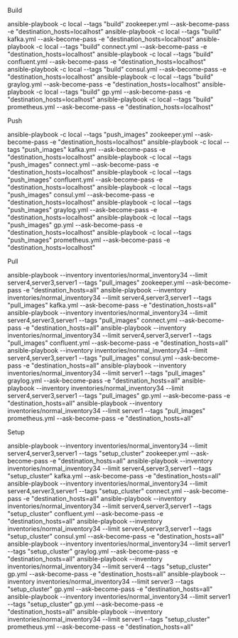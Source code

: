 Build

ansible-playbook -c local --tags "build" zookeeper.yml --ask-become-pass -e "destination_hosts=localhost"
ansible-playbook -c local --tags "build" kafka.yml --ask-become-pass -e "destination_hosts=localhost"
ansible-playbook -c local --tags "build" connect.yml --ask-become-pass -e "destination_hosts=localhost"
ansible-playbook -c local --tags "build" confluent.yml --ask-become-pass -e "destination_hosts=localhost"
ansible-playbook -c local --tags "build" consul.yml --ask-become-pass -e "destination_hosts=localhost"
ansible-playbook -c local --tags "build" graylog.yml --ask-become-pass -e "destination_hosts=localhost"
ansible-playbook -c local --tags "build" gp.yml --ask-become-pass -e "destination_hosts=localhost"
ansible-playbook -c local --tags "build" prometheus.yml --ask-become-pass -e "destination_hosts=localhost"

Push

ansible-playbook -c local --tags "push_images" zookeeper.yml --ask-become-pass -e "destination_hosts=localhost"
ansible-playbook -c local --tags "push_images" kafka.yml --ask-become-pass -e "destination_hosts=localhost"
ansible-playbook -c local --tags "push_images" connect.yml --ask-become-pass -e "destination_hosts=localhost"
ansible-playbook -c local --tags "push_images" confluent.yml --ask-become-pass -e "destination_hosts=localhost"
ansible-playbook -c local --tags "push_images" consul.yml --ask-become-pass -e "destination_hosts=localhost"
ansible-playbook -c local --tags "push_images" graylog.yml --ask-become-pass -e "destination_hosts=localhost"
ansible-playbook -c local --tags "push_images" gp.yml --ask-become-pass -e "destination_hosts=localhost"
ansible-playbook -c local --tags "push_images" prometheus.yml --ask-become-pass -e "destination_hosts=localhost"

Pull

ansible-playbook --inventory inventories/normal_inventory34 --limit server4,server3,server1 --tags "pull_images" zookeeper.yml --ask-become-pass -e "destination_hosts=all"
ansible-playbook --inventory inventories/normal_inventory34 --limit server4,server3,server1 --tags "pull_images" kafka.yml --ask-become-pass -e "destination_hosts=all"
ansible-playbook --inventory inventories/normal_inventory34 --limit server4,server3,server1 --tags "pull_images" connect.yml --ask-become-pass -e "destination_hosts=all"
ansible-playbook --inventory inventories/normal_inventory34 --limit server4,server3,server1 --tags "pull_images" confluent.yml --ask-become-pass -e "destination_hosts=all"
ansible-playbook --inventory inventories/normal_inventory34 --limit server4,server3,server1 --tags "pull_images" consul.yml --ask-become-pass -e "destination_hosts=all"
ansible-playbook --inventory inventories/normal_inventory34 --limit server1 --tags "pull_images" graylog.yml --ask-become-pass -e "destination_hosts=all"
ansible-playbook --inventory inventories/normal_inventory34 --limit server4,server3,server1 --tags "pull_images" gp.yml --ask-become-pass -e "destination_hosts=all"
ansible-playbook --inventory inventories/normal_inventory34 --limit server1 --tags "pull_images" prometheus.yml --ask-become-pass -e "destination_hosts=all"

Setup

ansible-playbook --inventory inventories/normal_inventory34 --limit server4,server3,server1 --tags "setup_cluster" zookeeper.yml --ask-become-pass -e "destination_hosts=all"
ansible-playbook --inventory inventories/normal_inventory34 --limit server4,server3,server1 --tags "setup_cluster" kafka.yml --ask-become-pass -e "destination_hosts=all"
ansible-playbook --inventory inventories/normal_inventory34 --limit server4,server3,server1 --tags "setup_cluster" connect.yml --ask-become-pass -e "destination_hosts=all"
ansible-playbook --inventory inventories/normal_inventory34 --limit server4,server3,server1 --tags "setup_cluster" confluent.yml --ask-become-pass -e "destination_hosts=all"
ansible-playbook --inventory inventories/normal_inventory34 --limit server4,server3,server1 --tags "setup_cluster" consul.yml --ask-become-pass -e "destination_hosts=all"
ansible-playbook --inventory inventories/normal_inventory34 --limit server1 --tags "setup_cluster" graylog.yml --ask-become-pass -e "destination_hosts=all"
ansible-playbook --inventory inventories/normal_inventory34 --limit server4 --tags "setup_cluster" gp.yml --ask-become-pass -e "destination_hosts=all"
ansible-playbook --inventory inventories/normal_inventory34 --limit server3 --tags "setup_cluster" gp.yml --ask-become-pass -e "destination_hosts=all"
ansible-playbook --inventory inventories/normal_inventory34 --limit server1 --tags "setup_cluster" gp.yml --ask-become-pass -e "destination_hosts=all"
ansible-playbook --inventory inventories/normal_inventory34 --limit server1 --tags "setup_cluster" prometheus.yml --ask-become-pass -e "destination_hosts=all"
